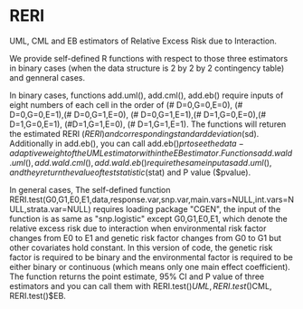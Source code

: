# RERI
UML, CML and EB estimators of Relative Excess Risk due to Interaction.

We provide self-defined R functions with respect to those three estimators in binary cases (when the data structure is 2 by 2 by 2 contingency table) and genneral cases.

In binary cases, functions add.uml(), add.cml(), add.eb() require inputs of eight numbers of each cell in the order of (# D=0,G=0,E=0), (# D=0,G=0,E=1),(# D=0,G=1,E=0), (# D=0,G=1,E=1),(# D=1,G=0,E=0),(# D=1,G=0,E=1), (#D=1,G=1,E=0), (# D=1,G=1,E=1). The functions will returen the estimated RERI ($RERI) and corresponding standard deviation($sd). Additionally in add.eb(), you can call add.eb()$pr to see the data-adaptive weight of the UML estimator within the EB estimator. Functions add.wald.uml(), add.wald.cml(), add.wald.eb() require the same input as add.uml(), and they return the value of test statistic($stat) and P value ($pvalue).

In general cases, The self-defined function RERI.test(G0,G1,E0,E1,data,response.var,snp.var,main.vars=NULL,int.vars=NULL,strata.var=NULL) requires loading package "CGEN", the input of the function is as same as "snp.logistic" except G0,G1,E0,E1, which denote the relative excess risk due to interaction when environmental risk factor changes from E0 to E1 and genetic risk factor changes from G0 to G1 but other covariates hold constant. In this version of code, the genetic risk factor is required to be binary and the environmental factor is required to be either binary or continuous (which means only one main effect coefficient). The function returns the point estimate, 95% CI and P value of three estimators and you can call them with RERI.test()$UML, RERI.test()$CML, RERI.test()$EB.
